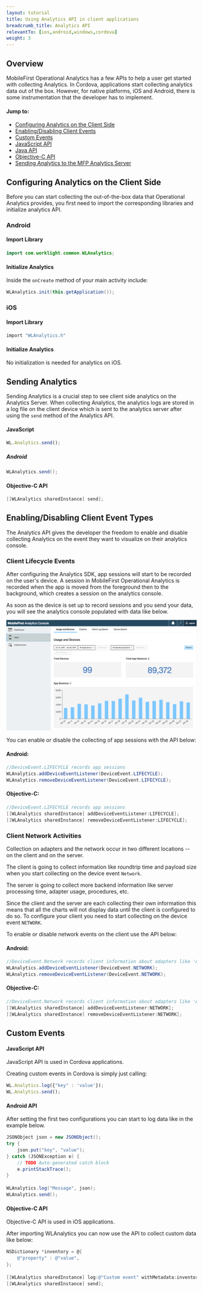 ```yaml
---
layout: tutorial
title: Using Analytics API in client applications
breadcrumb_title: Analytics API
relevantTo: [ios,android,windows,cordova]
weight: 3
---
```

## Overview
MobileFirst Operational Analytics has a few APIs to help a user get started with collecting Analytics. In Cordova, applications start collecting analytics data out of the box. However, for native platforms, iOS and Android, there is some instrumentation that the developer has to implement. 

#### Jump to:
* [Configuring Analytics on the Client Side](#configuring-analytics-on-the-client-side)
* [Enabling/Disabling Client Events](#Enabling/Disabling-client-event-types)
* [Custom Events](#custom-events)
 * [JavaScript API](#javascript-api)
 * [Java API](#java-api)
 * [Objective-C API](#objective-c-api)
* [Sending Analytics to the MFP Analytics Server](#sending-analytics-to-the-mfp-analytics-server)

## Configuring Analytics on the Client Side
Before you can start collecting the out-of-the-box data that Operational Analytics provides, you first need to import the corresponding libraries and initialize analytics API.  
### Android
#### Import Library
```java
import com.worklight.common.WLAnalytics;
```

#### Initialize Analytics
Inside the `onCreate` method of your main activity include:

```java
WLAnalytics.init(this.getApplication());
```

### iOS
#### Import Library
```objective-c
import "WLAnalytics.h"
```

#### Initialize Analytics
No initialization is needed for analytics on iOS.

## Sending Analytics
Sending Analytics is a crucial step to see client side analytics on the Analytics Server. When collecting Analytics, the analytics logs are stored in a log file on the client device which is sent to the analytics server after using the `send` method of the Analytics API.

#### JavaScript
```javascript
WL.Analytics.send();
```

##### Android

```java
WLAnalytics.send();
```

#### Objective-C API
```objective-c
[[WLAnalytics sharedInstance] send];
```


## Enabling/Disabling Client Event Types
The Analytics API gives the developer the freedom to enable and disable collecting Analytics on the event they want to visualize on their analytics console. 

### Client Lifecycle Events
After configuring the Analytics SDK, app sessions will start to be recorded on the user's device. A session in MobileFirst Operational Analytics is recorded when the app is moved from the foreground then to the background, which creates a session on the analytics console.

As soon as the device is set up to record sessions and you send your data, you will see the analytics console populated with data like below.

![sessions-chart](analytics-app-sessions.png)

You can enable or disable the collecting of app sessions with the API below:

#### Android:
```java
//DeviceEvent.LIFECYCLE records app sessions
WLAnalytics.addDeviceEventListener(DeviceEvent.LIFECYCLE);
WLAnalytics.removeDeviceEventListener(DeviceEvent.LIFECYCLE); 
```

#### Objective-C:
```objective-c
//DeviceEvent.LIFECYCLE records app sessions
[[WLAnalytics sharedInstance] addDeviceEventListener:LIFECYCLE];
[[WLAnalytics sharedInstance] removeDeviceEventListener:LIFECYCLE];
```

### Client Network Activities
Collection on adapters and the network occur in two different locations -- on the client and on the server.

The client is going to collect information like roundtrip time and payload size when you start collecting on the device event `Network`.

The server is going to collect more backend information like server processing time, adapter usage, procedures, etc.

Since the client and the server are each collecting their own information this means that all the charts will not display data until the client is configured to do so. To configure your client you need to start collecting on the device event `NETWORK`.

To enable or disable network events on the client use the API below:

#### Android:
```java
//DeviceEvent.Network records client information about adapters like 'Average Procedure Response Size'
WLAnalytics.addDeviceEventListener(DeviceEvent.NETWORK);
WLAnalytics.removeDeviceEventListener(DeviceEvent.NETWORK);
```

#### Objective-C:
```objective-c
//DeviceEvent.Network records client information about adapters like 'Average Procedure Response Size'
[[WLAnalytics sharedInstance] addDeviceEventListener:NETWORK];
[[WLAnalytics sharedInstance] removeDeviceEventListener:NETWORK];
```

## Custom Events

#### JavaScript API
JavaScript API is used in Cordova applications.

Creating custom events in Cordova is simply just calling:

```javascript
WL.Analytics.log({"key" : 'value'});
WL.Analytics.send();
```

#### Android API
After setting the first two configurations you can start to log data like in the example below.

```java
JSONObject json = new JSONObject();
try {
    json.put("key", "value");
} catch (JSONException e) {
    // TODO Auto-generated catch block
    e.printStackTrace();
}

WLAnalytics.log("Message", json);
WLAnalytics.send();
```

#### Objective-C API
Objective-C API is used in iOS applications.

After importing WLAnalytics you can now use the API to collect custom data like below:

```objective-c
NSDictionary *inventory = @{
    @"property" : @"value",
};

[[WLAnalytics sharedInstance] log:@"Custom event" withMetadata:inventory];
[[WLAnalytics sharedInstance] send];
```
